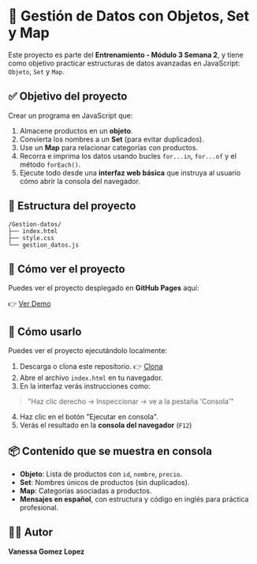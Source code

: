 # 🧠 Gestión de Datos con Objetos, Set y Map

Este proyecto es parte del **Entrenamiento - Módulo 3 Semana 2**, y tiene como objetivo practicar estructuras de datos avanzadas en JavaScript: `Objeto`, `Set` y `Map`.



## ✅ Objetivo del proyecto

Crear un programa en JavaScript que:

1. Almacene productos en un **objeto**.
2. Convierta los nombres a un **Set** (para evitar duplicados).
3. Use un **Map** para relacionar categorías con productos.
4. Recorra e imprima los datos usando bucles `for...in`, `for...of` y el método `forEach()`.
5. Ejecute todo desde una **interfaz web básica** que instruya al usuario cómo abrir la consola del navegador.


## 📁 Estructura del proyecto

```
/Gestion-datos/
├── index.html 
├── style.css 
└── gestion_datos.js 
```


## 🚀 Cómo ver el proyecto

Puedes ver el proyecto desplegado en **GitHub Pages** aquí:

👉 [Ver Demo](https://vanessa55-rgb.github.io/Entrenamiento-MOD3_SEM1/)


## 🚀 Cómo usarlo

Puedes ver el proyecto ejecutándolo localmente:

1. Descarga o clona este repositorio.
👉 [Clona](https://github.com/Vanessa55-rgb/Entrenamiento-MOD3_SEM1.git)
2. Abre el archivo `index.html` en tu navegador.
3. En la interfaz verás instrucciones como:
> "Haz clic derecho → Inspeccionar → ve a la pestaña 'Consola'"
4. Haz clic en el botón "Ejecutar en consola".
5. Verás el resultado en la **consola del navegador** (`F12`)


## 📦 Contenido que se muestra en consola

- **Objeto**: Lista de productos con `id`, `nombre`, `precio`.
- **Set**: Nombres únicos de productos (sin duplicados).
- **Map**: Categorías asociadas a productos.
- **Mensajes en español**, con estructura y código en inglés para práctica profesional.

## 👨‍💻 Autor

**Vanessa Gomez Lopez**
